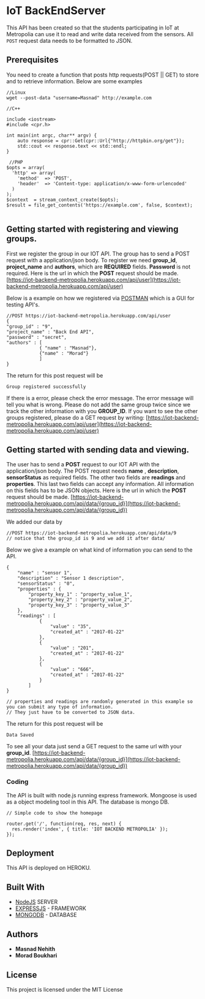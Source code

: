 # IoT BackEndServer

This API has been created so that the students participating in IoT at Metropolia can use it to read and write data received from the sensors.
All `POST` request data needs to be formatted to JSON.


## Prerequisites

You need to create a function that posts http requests(POST || GET) to store and to retrieve information. Below are some examples

```
//Linux
wget --post-data "username=Masnad" http://example.com

//C++

include <iostream>
#include <cpr.h>

int main(int argc, char** argv) {
    auto response = cpr::Get(cpr::Url{"http://httpbin.org/get"});
    std::cout << response.text << std::endl;
}

 //PHP
$opts = array(
  'http' => array(
    'method'  => 'POST',
    'header'  => 'Content-type: application/x-www-form-urlencoded'
  )
);
$context  = stream_context_create($opts);
$result = file_get_contents('https://example.com', false, $context);


```

## Getting started with registering and viewing groups.

First we register the group in our IOT API. The group has to send a POST request with a application/json body.
To register we need **group_id**, **project_name** and **authors**, which are **REQUIRED** fields. **Password** is not required.
Here is the url in which the **POST** request should be made.
[https://iot-backend-metropolia.herokuapp.com/api/user](https://iot-backend-metropolia.herokuapp.com/api/user)

Below is a example on how we registered via [POSTMAN](https://www.getpostman.com/) which is a GUI for testing API's.

```
//POST https://iot-backend-metropolia.herokuapp.com/api/user
{
"group_id" : "9",
"project_name" : "Back End API",
"password" : "secret",
"authors" : [
			{ "name" : "Masnad"},
			{"name" : "Morad"}
			]
}

```

The return for this post request will be

```
Group registered successfully
```

If there is a error, please check the error message. The error message will tell you what is wrong. Please do not add the same group twice
since we track the other information with you **GROUP_ID**.
If you want to see the other groups registered, please do a GET request by writing:
[https://iot-backend-metropolia.herokuapp.com/api/user](https://iot-backend-metropolia.herokuapp.com/api/user)


## Getting started with sending data and viewing.

The user has to send a **POST** request to our IOT API with the application/json body.
The POST request needs **name** , **description**, **sensorStatus** as required fields.
The other two fields are **readings** and **properties**. This last two fields can accept any information. All information on this fields has to be
JSON objects.
Here is the url in which the **POST** request should be made.
[https://iot-backend-metropolia.herokuapp.com/api/data/{group_id}](https://iot-backend-metropolia.herokuapp.com/api/data/{group_id})

We added our data by
```
//POST https://iot-backend-metropolia.herokuapp.com/api/data/9
// notice that the group_id is 9 and we add it after data/
```
Below we give a example on what kind of information you can send to the API.

```
{
	"name" : "sensor 1",
	"description" : "Sensor 1 description",
	"sensorStatus" : "0",
	"properties" : {
		"property_key_1" : "property_value_1",
		"property_key_2" : "property_value_2",
		"property_key_3" : "property_value_3"
	},
	"readings" : [
			{
				"value" : "35",
				"created_at" : "2017-01-22"
			},
			{
				"value" : "201",
				"created_at" : "2017-01-22"
			},
			{
				"value" : "666",
				"created_at" : "2017-01-22"
			}
		]
}

// properties and readings are randomly generated in this example so you can submit any type of information.
// They just have to be converted to JSON data.

```
The return for this post request will be

```
Data Saved
```

To see all your data just send a GET request to the same url with your **group_id**.
[https://iot-backend-metropolia.herokuapp.com/api/data/{group_id}](https://iot-backend-metropolia.herokuapp.com/api/data/{group_id})



### Coding

The API is built with node.js running express framework. Mongoose is used as a object modeling tool in this API.
The database is mongo DB.

```
// Simple code to show the homepage

router.get('/', function(req, res, next) {
  res.render('index', { title: 'IOT BACKEND METROPOLIA' });
});

```

## Deployment

This API is deployed on HEROKU.

## Built With

* [NodeJS](https://nodejs.org/en/) SERVER
* [EXPRESSJS](https://expressjs.com/) - FRAMEWORK
* [MONGODB](https://www.mongodb.com/) - DATABASE

## Authors

* **Masnad Nehith**
* **Morad Boukhari**

## License

This project is licensed under the MIT License

